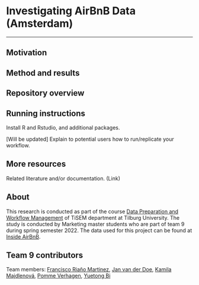 # Investigating AirBnB Data (Amsterdam)

---

## Motivation

## Method and results

## Repository overview

## Running instructions
Install R and Rstudio, and additional packages.

[Will be updated] Explain to potential users how to run/replicate your workflow.

## More resources
Related literature and/or documentation. (Link)

## About
This research is conducted as part of the course [Data Preparation and Workflow Management](https://github.com/hannesdatta/course-dprep) of TiSEM department at Tilburg University.
The study is conducted by Marketing master students who are part of team 9 during spring semester 2022. The data used for this project can be found at [Inside AirBnB](http://insideairbnb.com/get-the-data.html).

## Team 9 contributors
Team members: [Francisco Riaño Martinez](https://github.com/FranciscoRiano), [Jan van der Doe](https://github.com/janvanderdoe), [Kamila Majdlenová](https://github.com/kammaj), [Pomme Verhagen](https://github.com/pommeverhagen), [Yuetong Bi](https://github.com/YuetongBi)
